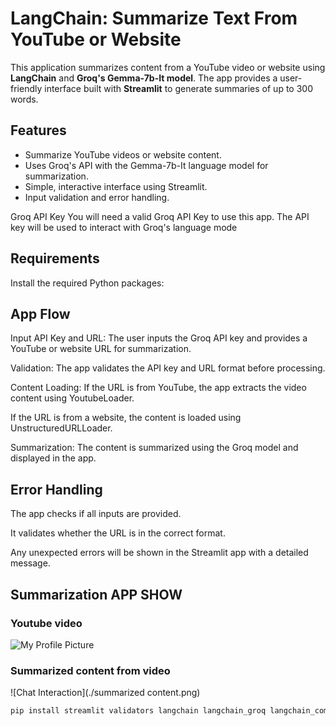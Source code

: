 # LangChain: Summarize Text From YouTube or Website

This application summarizes content from a YouTube video or website using **LangChain** and **Groq's Gemma-7b-It model**. The app provides a user-friendly interface built with **Streamlit** to generate summaries of up to 300 words.

## Features

- Summarize YouTube videos or website content.
- Uses Groq's API with the Gemma-7b-It language model for summarization.
- Simple, interactive interface using Streamlit.
- Input validation and error handling.

Groq API Key
You will need a valid Groq API Key to use this app. The API key will be used to interact with Groq's language mode

## Requirements
Install the required Python packages:

## App Flow
Input API Key and URL: The user inputs the Groq API key and provides a YouTube or website URL for summarization.

Validation: The app validates the API key and URL format before processing.

Content Loading:
If the URL is from YouTube, the app extracts the video content using YoutubeLoader.

If the URL is from a website, the content is loaded using UnstructuredURLLoader.

Summarization: The content is summarized using the Groq model and displayed in the app.

## Error Handling
The app checks if all inputs are provided.

It validates whether the URL is in the correct format.

Any unexpected errors will be shown in the Streamlit app with a detailed message.

 ## Summarization APP SHOW

 ### Youtube video
![My Profile Picture](https://github.com/your-username/your-username/blob/main/profile-picture.png)


 ### Summarized content from video 
![Chat Interaction](./summarized content.png)

 
```bash
pip install streamlit validators langchain langchain_groq langchain_community
